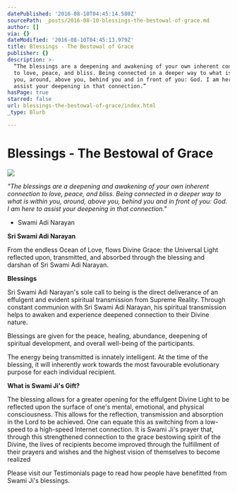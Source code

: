 ```yaml
---
datePublished: '2016-08-10T04:45:14.580Z'
sourcePath: _posts/2016-08-10-blessings-the-bestowal-of-grace.md
author: []
via: {}
dateModified: '2016-08-10T04:45:13.979Z'
title: Blessings - The Bestowal of Grace
publisher: {}
description: >-
  “The blessings are a deepening and awakening of your own inherent connection
  to love, peace, and bliss. Being connected in a deeper way to what is within
  you, around, above you, behind you and in front of you: God. I am here to
  assist your deepening in that connection.”
hasPage: true
starred: false
url: blessings-the-bestowal-of-grace/index.html
_type: Blurb

---
```

# Blessings - The Bestowal of Grace
![](https://the-grid-user-content.s3-us-west-2.amazonaws.com/015ce9e9-adb8-45b0-af95-ee7a81863378.jpg)

_"The blessings are a deepening and awakening of your own inherent connection to love, peace, and bliss. Being connected in a deeper way to what is within you, around, above you, behind you and in front of you: God. I am here to assist your deepening in that connection."_

- Swami Adi Narayan

**Sri Swami Adi Narayan**

From the endless Ocean of Love, flows Divine Grace: the Universal Light reflected upon, transmitted, and absorbed through the blessing and darshan of Sri Swami Adi Narayan.

**Blessings**

Sri Swami Adi Narayan's sole call to being is the direct deliverance of an effulgent and evident spiritual transmission from Supreme Reality. Through constant communion with Sri Swami Adi Narayan, his spiritual transmission helps to awaken and experience deepened connection to their Divine nature.

Blessings are given for the peace, healing, abundance, deepening of spiritual development, and overall well-being of the participants.

The energy being transmitted is innately intelligent. At the time of the blessing, it will inherently work towards the most favourable evolutionary purpose for each individual recipient.

**What is Swami Ji's Gift?**

The blessing allows for a greater opening for the effulgent Divine Light to be reflected upon the surface of one's mental, emotional, and physical consciousness. This allows for the reflection, transmission and absorption in the Lord to be achieved. One can equate this as switching from a low-speed to a high-speed Internet connection. It is Swami Ji's prayer that, through this strengthened connection to the grace bestowing spirit of the Divine, the lives of recipients become improved through the fulfillment of their prayers and wishes and the highest vision of themselves to become realized

Please visit our Testimonials page to read how people have benefitted from Swami Ji's blessings.